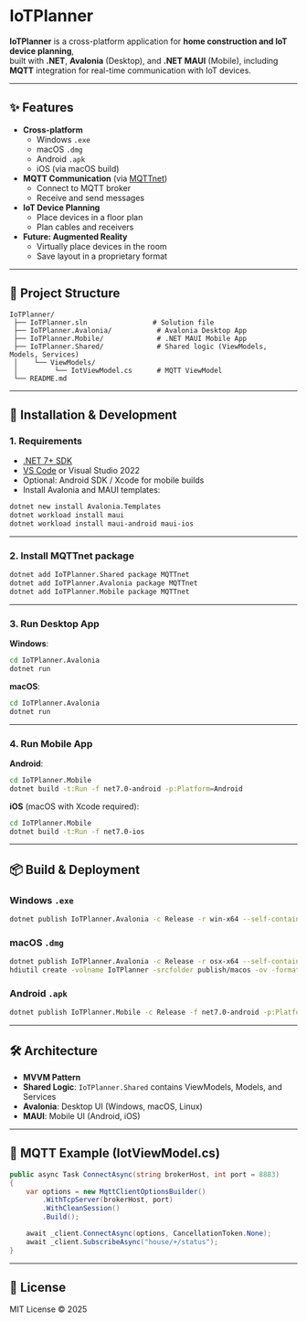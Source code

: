 # IoTPlanner

**IoTPlanner** is a cross-platform application for **home construction and IoT device planning**,  
built with **.NET**, **Avalonia** (Desktop), and **.NET MAUI** (Mobile), including **MQTT** integration for real-time communication with IoT devices.

---

## ✨ Features

- **Cross-platform**
  - Windows `.exe`
  - macOS `.dmg`
  - Android `.apk`
  - iOS (via macOS build)
- **MQTT Communication** (via [MQTTnet](https://github.com/dotnet/MQTTnet))
  - Connect to MQTT broker
  - Receive and send messages
- **IoT Device Planning**
  - Place devices in a floor plan
  - Plan cables and receivers
- **Future: Augmented Reality**
  - Virtually place devices in the room
  - Save layout in a proprietary format

---

## 📂 Project Structure

```
IoTPlanner/
 ├── IoTPlanner.sln                # Solution file
 ├── IoTPlanner.Avalonia/           # Avalonia Desktop App
 ├── IoTPlanner.Mobile/             # .NET MAUI Mobile App
 ├── IoTPlanner.Shared/             # Shared logic (ViewModels, Models, Services)
 │    └── ViewModels/
 │         └── IotViewModel.cs      # MQTT ViewModel
 └── README.md
```

---

## 🚀 Installation & Development

### 1. Requirements

- [.NET 7+ SDK](https://dotnet.microsoft.com/download)
- [VS Code](https://code.visualstudio.com/) or Visual Studio 2022
- Optional: Android SDK / Xcode for mobile builds
- Install Avalonia and MAUI templates:

```bash
dotnet new install Avalonia.Templates
dotnet workload install maui
dotnet workload install maui-android maui-ios
```

---

### 2. Install MQTTnet package

```bash
dotnet add IoTPlanner.Shared package MQTTnet
dotnet add IoTPlanner.Avalonia package MQTTnet
dotnet add IoTPlanner.Mobile package MQTTnet
```

---

### 3. Run Desktop App

**Windows**:
```bash
cd IoTPlanner.Avalonia
dotnet run
```

**macOS**:
```bash
cd IoTPlanner.Avalonia
dotnet run
```

---

### 4. Run Mobile App

**Android**:
```bash
cd IoTPlanner.Mobile
dotnet build -t:Run -f net7.0-android -p:Platform=Android
```

**iOS** (macOS with Xcode required):
```bash
cd IoTPlanner.Mobile
dotnet build -t:Run -f net7.0-ios
```

---

## 📦 Build & Deployment

### Windows `.exe`
```bash
dotnet publish IoTPlanner.Avalonia -c Release -r win-x64 --self-contained true -o publish/windows
```

### macOS `.dmg`
```bash
dotnet publish IoTPlanner.Avalonia -c Release -r osx-x64 --self-contained true -o publish/macos
hdiutil create -volname IoTPlanner -srcfolder publish/macos -ov -format UDZO IoTPlanner.dmg
```

### Android `.apk`
```bash
dotnet publish IoTPlanner.Mobile -c Release -f net7.0-android -p:Platform=Android -o publish/android
```

---

## 🛠 Architecture

- **MVVM Pattern**
- **Shared Logic**: `IoTPlanner.Shared` contains ViewModels, Models, and Services
- **Avalonia**: Desktop UI (Windows, macOS, Linux)
- **MAUI**: Mobile UI (Android, iOS)

---

## 📡 MQTT Example (IotViewModel.cs)

```csharp
public async Task ConnectAsync(string brokerHost, int port = 8883)
{
    var options = new MqttClientOptionsBuilder()
        .WithTcpServer(brokerHost, port)
        .WithCleanSession()
        .Build();

    await _client.ConnectAsync(options, CancellationToken.None);
    await _client.SubscribeAsync("house/+/status");
}
```

---

## 📜 License

MIT License © 2025 